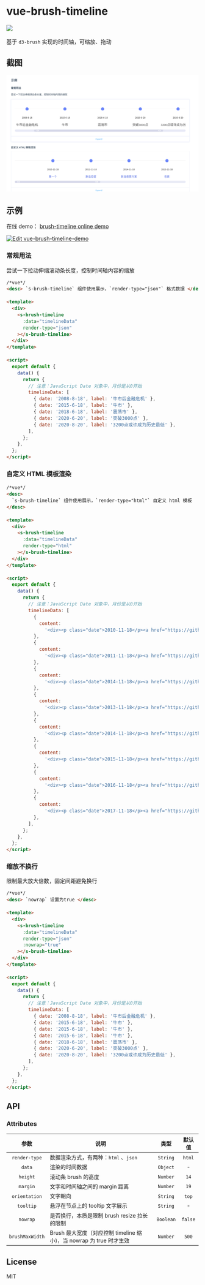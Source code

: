 # vue-brush-timeline

[![](https://img.shields.io/npm/v/vue-brush-timeline.svg?style=flat-square)](https://www.npmjs.com/package/vue-brush-timeline)

基于 `d3-brush` 实现的时间轴，可缩放、拖动

## 截图

![](./brush-timeline.png)

## 示例

在线 demo： [brush-timeline online demo](http://giscafer.github.io/sinokit/#/./components/brush-timeline)

[![Edit vue-brush-timeline-demo](https://codesandbox.io/static/img/play-codesandbox.svg)](https://codesandbox.io/s/vue-brush-timeline-demo-8evfk?fontsize=14&hidenavigation=1&theme=dark&view=preview)

### 常规用法

尝试一下拉动伸缩滚动条长度，控制时间轴内容的缩放

```html
/*vue*/
<desc> `s-brush-timeline` 组件使用展示，`render-type="json"` 格式数据 </desc>

<template>
  <div>
    <s-brush-timeline
      :data="timelineData"
      render-type="json"
    ></s-brush-timeline>
  </div>
</template>

<script>
  export default {
    data() {
      return {
        // 注意：JavaScript Date 对象中，月份是从0开始
        timelineData: [
          { date: '2008-8-18', label: '牛市后金融危机' },
          { date: '2015-6-18', label: '牛市' },
          { date: '2018-6-18', label: '震荡市' },
          { date: '2020-6-20', label: '突破3000点' },
          { date: '2020-8-20', label: '3200点或许成为历史最低' },
        ],
      };
    },
  };
</script>
```

### 自定义 HTML 模板渲染

```html
/*vue*/
<desc>
  `s-brush-timeline` 组件使用展示，`render-type="html"` 自定义 html 模板
</desc>

<template>
  <div>
    <s-brush-timeline
      :data="timelineData"
      render-type="html"
    ></s-brush-timeline>
  </div>
</template>

<script>
  export default {
    data() {
      return {
        // 注意：JavaScript Date 对象中，月份是从0开始
        timelineData: [
          {
            content:
              '<div><p class="date">2010-11-18</p><a href="https://github.com/giscafer/sinokit" target="_blank">第一个</a></div>',
          },
          {
            content:
              '<div><p class="date">2011-11-18</p><a href="https://github.com/giscafer/sinokit" target="_blank">新适应症</a></div>',
          },
          {
            content:
              '<div><p class="date">2014-11-18</p><a href="https://github.com/giscafer/sinokit" target="_blank">新冠疫苗方案</a></div>',
          },
          {
            content:
              '<div><p class="date">2013-11-18</p><a href="https://github.com/giscafer/sinokit" target="_blank">包装</a></div>',
          },
          {
            content:
              '<div><p class="date">2014-11-18</p><a href="https://github.com/giscafer/sinokit" target="_blank">审批</a></div>',
          },
          {
            content:
              '<div><p class="date">2015-11-18</p><a href="https://github.com/giscafer/sinokit" target="_blank">IPO</a></div>',
          },
          {
            content:
              '<div><p class="date">2016-11-18</p><a href="https://github.com/giscafer/sinokit" target="_blank">准备上市</a></div>',
          },
          {
            content:
              '<div><p class="date">2017-11-18</p><a href="https://github.com/giscafer/sinokit" target="_blank">上市</a></div>',
          },
        ],
      };
    },
  };
</script>
```

### 缩放不换行

限制最大放大倍数，固定间距避免换行

```html
/*vue*/
<desc> `nowrap` 设置为true </desc>

<template>
  <div>
    <s-brush-timeline
      :data="timelineData"
      render-type="json"
      :nowrap="true"
    ></s-brush-timeline>
  </div>
</template>

<script>
  export default {
    data() {
      return {
        // 注意：JavaScript Date 对象中，月份是从0开始
        timelineData: [
          { date: '2008-8-18', label: '牛市后金融危机' },
          { date: '2015-6-18', label: '牛市' },
          { date: '2015-6-18', label: '牛市' },
          { date: '2015-6-18', label: '牛市' },
          { date: '2018-6-18', label: '震荡市' },
          { date: '2020-6-20', label: '突破3000点' },
          { date: '2020-8-20', label: '3200点或许成为历史最低' },
        ],
      };
    },
  };
</script>
```

## API

### Attributes

|      参数       | 说明                                                                |   类型    | 默认值  |
| :-------------: | ------------------------------------------------------------------- | :-------: | :-----: |
|  `render-type`  | 数据渲染方式，有两种：`html` 、`json`                               | `String`  | `html`  |
|     `data`      | 渲染的时间数据                                                      | `Object`  |    -    |
|    `height`     | 滚动条 brush 的高度                                                 | `Number`  |  `14`   |
|    `margin`     | 文字和时间轴之间的 margin 距离                                      | `Number`  |  `19`   |
|  `orientation`  | 文字朝向                                                            | `String`  |  `top`  |
|    `tooltip`    | 悬浮在节点上的 tooltip 文字展示                                     | `String`  |    -    |
|    `nowrap`     | 是否换行，本质是限制 brush resize 拉长的限制                        | `Boolean` | `false` |
| `brushMaxWidth` | Brush 最大宽度（对应控制 timeline 缩小)，当 nowrap 为 true 时才生效 | `Number`  |  `500`  |

## License

MIT
